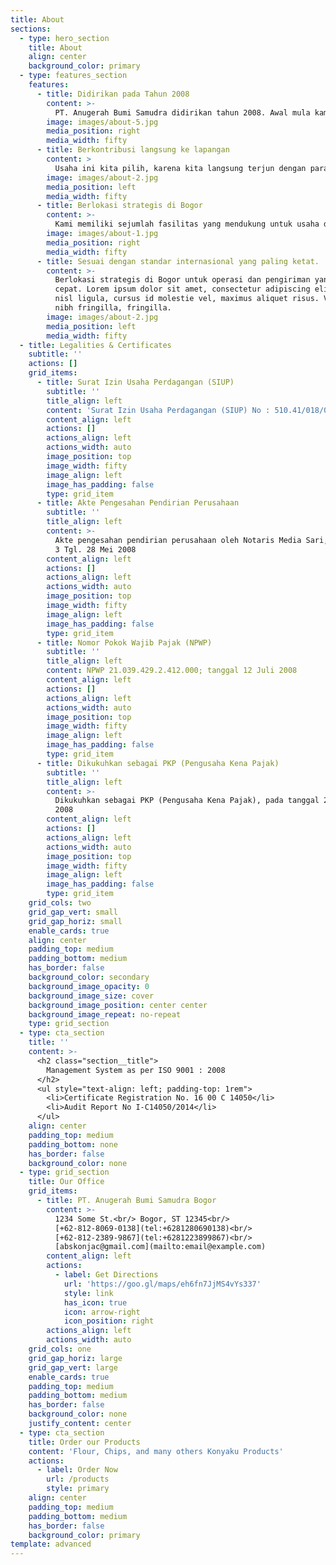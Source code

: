 ```yaml
---
title: About
sections:
  - type: hero_section
    title: About
    align: center
    background_color: primary
  - type: features_section
    features:
      - title: Didirikan pada Tahun 2008
        content: >-
          PT. Anugerah Bumi Samudra didirikan tahun 2008. Awal mula kami bergerak dibidang jumbo bag, sampai saat ini. Pada awal 2020 pandemi virus covid-19 memberikan dampak besar bagi perusahaan kami, yang mana kami memberanikan diri untuk melebarkan usaha di bidang pengolahan pertanian. 
        image: images/about-5.jpg
        media_position: right
        media_width: fifty
      - title: Berkontribusi langsung ke lapangan
        content: >
          Usaha ini kita pilih, karena kita langsung terjun dengan para petani sekaligus mengedukasi mereka untuk lebih baik. dan tentunya kami bekerja sama dengan para ahli-ahli untuk meneliti produk yang kami buat, dengan hal itu kami melebarkan usaha di bidang pengolahan pertanian.
        image: images/about-2.jpg
        media_position: left
        media_width: fifty
      - title: Berlokasi strategis di Bogor
        content: >-
          Kami memiliki sejumlah fasilitas yang mendukung untuk usaha di bidang ini. berlokasi strategis di Cariu, Bogor yaitu daerah yang masih terbilang jauh dari keramaian tetapi memiliki tempat yang cukup luas.
        image: images/about-1.jpg
        media_position: right
        media_width: fifty
      - title: Sesuai dengan standar internasional yang paling ketat.
        content: >-
          Berlokasi strategis di Bogor untuk operasi dan pengiriman yang lebih
          cepat. Lorem ipsum dolor sit amet, consectetur adipiscing elit. Donec
          nisl ligula, cursus id molestie vel, maximus aliquet risus. Vivamus in
          nibh fringilla, fringilla.
        image: images/about-2.jpg
        media_position: left
        media_width: fifty
  - title: Legalities & Certificates
    subtitle: ''
    actions: []
    grid_items:
      - title: Surat Izin Usaha Perdagangan (SIUP)
        subtitle: ''
        title_align: left
        content: 'Surat Izin Usaha Perdagangan (SIUP) No : 510.41/018/00799/BPT/2014'
        content_align: left
        actions: []
        actions_align: left
        actions_width: auto
        image_position: top
        image_width: fifty
        image_align: left
        image_has_padding: false
        type: grid_item
      - title: Akte Pengesahan Pendirian Perusahaan
        subtitle: ''
        title_align: left
        content: >-
          Akte pengesahan pendirian perusahaan oleh Notaris Media Sari, SH No :
          3 Tgl. 28 Mei 2008
        content_align: left
        actions: []
        actions_align: left
        actions_width: auto
        image_position: top
        image_width: fifty
        image_align: left
        image_has_padding: false
        type: grid_item
      - title: Nomor Pokok Wajib Pajak (NPWP)
        subtitle: ''
        title_align: left
        content: NPWP 21.039.429.2.412.000; tanggal 12 Juli 2008
        content_align: left
        actions: []
        actions_align: left
        actions_width: auto
        image_position: top
        image_width: fifty
        image_align: left
        image_has_padding: false
        type: grid_item
      - title: Dikukuhkan sebagai PKP (Pengusaha Kena Pajak)
        subtitle: ''
        title_align: left
        content: >-
          Dikukuhkan sebagai PKP (Pengusaha Kena Pajak), pada tanggal 21 Agustus
          2008
        content_align: left
        actions: []
        actions_align: left
        actions_width: auto
        image_position: top
        image_width: fifty
        image_align: left
        image_has_padding: false
        type: grid_item
    grid_cols: two
    grid_gap_vert: small
    grid_gap_horiz: small
    enable_cards: true
    align: center
    padding_top: medium
    padding_bottom: medium
    has_border: false
    background_color: secondary
    background_image_opacity: 0
    background_image_size: cover
    background_image_position: center center
    background_image_repeat: no-repeat
    type: grid_section
  - type: cta_section
    title: ''
    content: >-
      <h2 class="section__title">
        Management System as per ISO 9001 : 2008
      </h2>
      <ul style="text-align: left; padding-top: 1rem">
        <li>Certificate Registration No. 16 00 C 14050</li>
        <li>Audit Report No I-C14050/2014</li>
      </ul>
    align: center
    padding_top: medium
    padding_bottom: none
    has_border: false
    background_color: none
  - type: grid_section
    title: Our Office
    grid_items:
      - title: PT. Anugerah Bumi Samudra Bogor
        content: >-
          1234 Some St.<br/> Bogor, ST 12345<br/>
          [+62-812-8069-0138](tel:+6281280690138)<br/>
          [+62-812-2389-9867](tel:+6281223899867)<br/>
          [abskonjac@gmail.com](mailto:email@example.com)
        content_align: left
        actions:
          - label: Get Directions
            url: 'https://goo.gl/maps/eh6fn7JjMS4vYs337'
            style: link
            has_icon: true
            icon: arrow-right
            icon_position: right
        actions_align: left
        actions_width: auto
    grid_cols: one
    grid_gap_horiz: large
    grid_gap_vert: large
    enable_cards: true
    padding_top: medium
    padding_bottom: medium
    has_border: false
    background_color: none
    justify_content: center
  - type: cta_section
    title: Order our Products
    content: 'Flour, Chips, and many others Konyaku Products'
    actions:
      - label: Order Now
        url: /products
        style: primary
    align: center
    padding_top: medium
    padding_bottom: medium
    has_border: false
    background_color: primary
template: advanced
---
```

